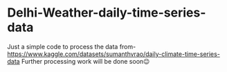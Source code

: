 # Delhi-Weather-daily-time-series-data

Just a simple code to process the data from- https://www.kaggle.com/datasets/sumanthvrao/daily-climate-time-series-data
Further processing work will be done soon😉

